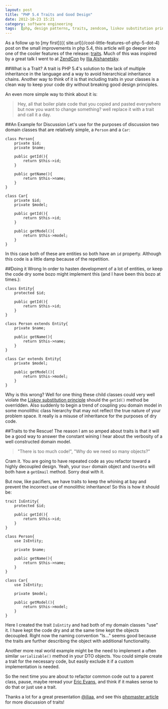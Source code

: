 ```yaml
---
layout: post
title: "PHP 5.4 Traits and Good Design"
date: 2012-10-23 15:21
category: software engineering
tags:  [php, design patterns, traits, zendcon, liskov substitution principle]
---
```


As a follow up to [my first]({{ site.url}}/cool-little-features-of-php-5-dot-4) post on the small improvements in php 5.4, this article will go deeper into one of the cooler features of the release: [traits](http://us3.php.net/traits). Much of this was inspired by a great talk I went to at [ZendCon](http://zendcon.com/) by [Ilia Alshanetsky](https://twitter.com/iliaa).

##What is a Trait?
A trait is PHP 5.4's solution to the lack of multiple inheritance in the language and a way to avoid hierarchical inheritance chains. Another way to think of it is that including traits in your classes is a clean way to keep your code dry without breaking good design principles.

An even more simple way to think about it is:

> Hey, all that boiler plate code that you copied and pasted everywhere but now you want to change something? well replace it with a trait and call it a day.

##An Example for Discussion
Let's use for the purposes of discussion two domain classes that are relatively simple, a `Person` and a `Car`:

    class Person{
        private $id;
        private $name;

        public getId(){
            return $this->id;
        }

        public getName(){
            return $this->name;
        }
    }

    class Car{
        private $id;
        private $model;

        public getId(){
            return $this->id;
        }

        public getModel(){
            return $this->model;
        }
    }

In this case both of these are entities so both have an `id` property. Although this code is a little damp because of the repetition.

##Doing it Wrong
In order to hasten development of a lot of entities, or keep the code dry some bozo might implement this (and I have been this bozo at times.):

    class Entity{
        protected $id;

        public getId(){
            return $this->id;
        }
    }

    class Person extends Entity{
        private $name;

        public getName(){
            return $this->name;
        }
    }

    class Car extends Entity{
        private $model;

        public getModel(){
            return $this->model;
        }
    }

Why is this wrong? Well for one thing these child classes could very well violate the [Liskov substitution principle](http://en.wikipedia.org/wiki/Liskov_substitution_principle) should the `getId()` method be overridden. Also suddenly to begin a trend of coupling you domain model in some monolithic class hierarchy that may not reflect the true nature of your problem space. It really is a misuse of inheritance for the purposes of dry code.

##Traits to the Rescue!
The reason I am so amped about traits is that it will be a good way to answer the constant wining I hear about the verbosity of a well constructed domain model.

> "There is too much code!", "Why do we need so many objects?"

Cram it. You are going to have repeated code as you refactor toward a highly decoupled design. Yeah, your `User` domain object and `UserDto` will both have a `getEmail` method. Sorry deal with it.

But now, like pacifiers, we have traits to keep the whining at bay and prevent the incorrect use of monolithic inheritance! So this is how it should be:

    trait IsEntity{
        protected $id;

        public getId(){
            return $this->id;
        }
    }

    class Person{
        use IsEntity;

        private $name;

        public getName(){
            return $this->name;
        }
    }

    class Car{
        use IsEntity;

        private $model;

        public getModel(){
            return $this->model;
        }
    }

Here I created the trait `IsEntity` and had both of my domain classes "use" it. I have kept the code dry and at the same time kept the objects decoupled. Right now the naming convention "Is…" seems good because the traits are further describing the object with additional functionality.

Another more real world example might be the need to implement a often similar `serializable()` method in your DTO objects. You could simple create a trait for the necessary code, but easily exclude it if a custom implementation is needed.

So the next time you are about to refactor common code out to a parent class, pause, maybe reread your [Eric Evans](http://books.google.com/books/about/Domain_Driven_Design.html?id=hHBf4YxMnWMC), and think if it makes sense to do that or just use a trait.

Thanks a lot for a great presentation [@iliaa](https://twitter.com/iliaa), and see this [phpmaster article](http://phpmaster.com/using-traits-in-php-5-4/) for more discussion of traits!
